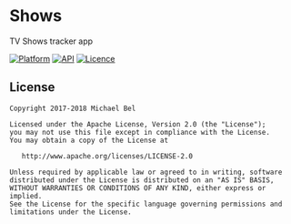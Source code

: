 # Shows
TV Shows tracker app

[![Platform](https://img.shields.io/badge/Platform-Android-blue.svg)](https://github.com/michaelbel/shows)
[![API](https://img.shields.io/badge/API-21%2B-blue.svg)](https://github.com/michaelbel/shows)
[![Licence](https://img.shields.io/badge/License-Apache_v2.0-blue.svg)](http://www.apache.org/licenses/LICENSE-2.0)

## License

    Copyright 2017-2018 Michael Bel

    Licensed under the Apache License, Version 2.0 (the "License");
    you may not use this file except in compliance with the License.
    You may obtain a copy of the License at

       http://www.apache.org/licenses/LICENSE-2.0

    Unless required by applicable law or agreed to in writing, software
    distributed under the License is distributed on an "AS IS" BASIS,
    WITHOUT WARRANTIES OR CONDITIONS OF ANY KIND, either express or implied.
    See the License for the specific language governing permissions and
    limitations under the License.
